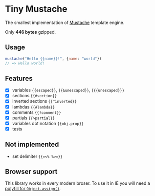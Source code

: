 # Tiny Mustache
The smallest implementation of [Mustache](https://mustache.github.io/) template engine.

Only **446 bytes** gzipped.

## Usage

```javascript
mustache("Hello {{name}}!", {name: "world"})
// => Hello world!
```

## Features
- [x] variables `{{escaped}}`, `{{&unescaped}}`, `{{{unescaped}}}`
- [x] sections `{{#section}}`
- [x] inverted sections `{{^inverted}}`
- [x] lambdas `{{#lambda}}`
- [x] comments `{{!comment}}`
- [x] partials `{{>partial}}`
- [x] variables dot notation `{{obj.prop}}`
- [x] tests

## Not implemented
- set delimiter `{{=<% %>=}}`

## Browser support
This library works in every modern broser. To use it in IE you will need a [polyfill for `Object.assign()`](https://github.com/rubennorte/es6-object-assign).
